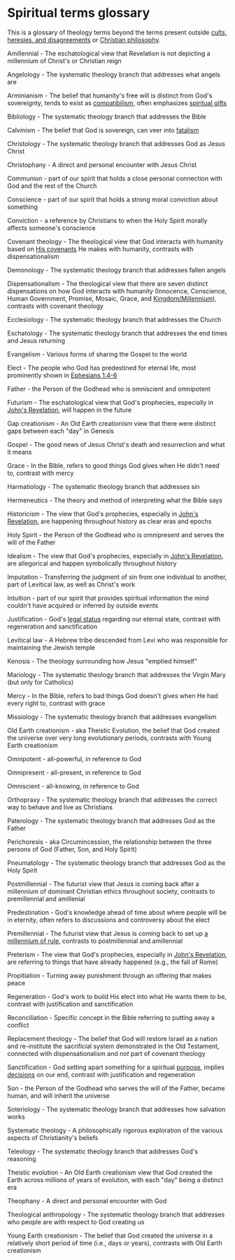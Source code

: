 
# Spiritual terms glossary

This is a glossary of theology terms beyond the terms present outside [cults, heresies, and disagreements](people-conflicts-christian-1_why.md) or [Christian philosophy](glossary-philosophy-christian.md).

Amillennial - The eschatological view that Revelation is not depicting a millennium of Christ's or Christian reign

Angelology - The systematic theology branch that addresses what angels are

Arminianism - The belief that humanity's free will is distinct from God's sovereignty, tends to exist as [compatibilism](glossary-philosophy.md), often emphasizes [spiritual gifts](spiritual-gifts.md)

Bibliology - The systematic theology branch that addresses the Bible

Calvinism - The belief that God is sovereign, can veer into [fatalism](glossary-philosophy.md)

Christology - The systematic theology branch that addresses God as Jesus Christ

Christophany - A direct and personal encounter with Jesus Christ

Communion - part of our spirit that holds a close personal connection with God and the rest of the Church

Conscience - part of our spirit that holds a strong moral conviction about something

Conviction - a reference by Christians to when the Holy Spirit morally affects someone's conscience

Covenant theology - The theological view that God interacts with humanity based on [His covenants](people-contracts.md) He makes with humanity, contrasts with dispensationalism

Demonology - The systematic theology branch that addresses fallen angels

Dispensationalism - The theological view that there are seven distinct dispensations on how God interacts with humanity (Innocence, Conscience, Human Government, Promise, Mosaic, Grace, and [Kingdom/Millennium](https://theologos.site/millennium/)), contrasts with covenant theology

Ecclesiology - The systematic theology branch that addresses the Church

Eschatology - The systematic theology branch that addresses the end times and Jesus returning

Evangelism - Various forms of sharing the Gospel to the world

Elect - The people who God has predestined for eternal life, most prominently shown in [Ephesians 1:4-6](https://biblehub.com/ephesians/1.htm)

Father - the Person of the Godhead who is omniscient and omnipotent

Futurism - The eschatological view that God's prophecies, especially in [John's Revelation](https://biblehub.com/revelation/1.htm), will happen in the future

Gap creationism - An Old Earth creationism view that there were distinct gaps between each "day" in Genesis

Gospel - The good news of Jesus Christ's death and resurrection and what it means

Grace - In the Bible, refers to good things God gives when He didn't need to, contrast with mercy

Harmatiology - The systematic theology branch that addresses sin

Hermeneutics - The theory and method of interpreting what the Bible says

Historicism - The view that God's prophecies, especially in [John's Revelation](https://biblehub.com/revelation/1.htm), are happening throughout history as clear eras and epochs

Holy Spirit - the Person of the Godhead who is omnipresent and serves the will of the Father

Idealism - The view that God's prophecies, especially in [John's Revelation](https://biblehub.com/revelation/1.htm), are allegorical and happen symbolically throughout history

Imputation - Transferring the judgment of sin from one individual to another, part of Levitical law, as well as Christ's work

Intuition - part of our spirit that provides spiritual information the mind couldn't have acquired or inferred by outside events

Justification - God's [legal status](legal-safety.md) regarding our eternal state, contrast with regeneration and sanctification

Levitical law - A Hebrew tribe descended from Levi who was responsible for maintaining the Jewish temple

Kenosis - The theology surrounding how Jesus "emptied himself"

Mariology - The systematic theology branch that addresses the Virgin Mary (but only for Catholics)

Mercy - In the Bible, refers to bad things God doesn't gives when He had every right to, contrast with grace

Missiology - The systematic theology branch that addresses evangelism

Old Earth creationism - aka Theistic Evolution, the belief that God created the universe over very long evolutionary periods, contrasts with Young Earth creationism

Omnipotent - all-powerful, in reference to God

Omnipresent - all-present, in reference to God

Omniscient - all-knowing, in reference to God

Orthopraxy - The systematic theology branch that addresses the correct way to behave and live as Christians

Paterology - The systematic theology branch that addresses God as the Father

Perichoresis - aka Circumincession, the relationship between the three persons of God (Father, Son, and Holy Spirit)

Pneumatology - The systematic theology branch that addresses God as the Holy Spirit

Postmillennial - The futurist view that Jesus is coming back after a millennium of dominant Christian ethics throughout society, contrasts to premillennial and amillenial

Predestination - God's knowledge ahead of time about where people will be in eternity, often refers to discussions and controversy about the elect

Premillennial - The futurist view that Jesus is coming back to set up [a millennium of rule](https://theologos.site/millennium/), contrasts to postmillennial and amillennial

Preterism - The view that God's prophecies, especially in [John's Revelation](https://biblehub.com/revelation/1.htm), are referring to things that have already happened (e.g., the fall of Rome)

Propitiation - Turning away punishment through an offering that makes peace

Regeneration - God's work to build His elect into what He wants them to be, contrast with justification and sanctification

Reconciliation - Specific concept in the Bible referring to putting away a conflict

Replacement theology - The belief that God will restore Israel as a nation and re-institute the sacrificial system demonstrated in the Old Testament, connected with dispensationalism and *not* part of covenant theology

Sanctification - God setting apart something for a spiritual [purpose](purpose.md), implies [decisions](people-decisions.md) on our end, contrast with justification and regeneration

Son - the Person of the Godhead who serves the will of the Father, became human, and will inherit the universe

Soteriology - The systematic theology branch that addresses how salvation works

Systematic theology - A philosophically rigorous exploration of the various aspects of Christianity's beliefs

Teleology - The systematic theology branch that addresses God's reasoning

Theistic evolution - An Old Earth creationism view that God created the Earth across millions of years of evolution, with each "day" being a distinct era

Theophany - A direct and personal encounter with God

Theological anthropology - The systematic theology branch that addresses who people are with respect to God creating us

Young Earth creationism - The belief that God created the universe in a relatively short period of time (i.e., days or years), contrasts with Old Earth creationism
